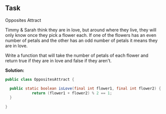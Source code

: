 
## Task

Opposites Attract

Timmy & Sarah think they are in love, but around where they live, they will only know once they pick a flower each. If one of the flowers has an even number of petals and the other has an odd number of petals it means they are in love.

Write a function that will take the number of petals of each flower and return true if they are in love and false if they aren't.

**Solution:**
```java
public class OppositesAttract {

  public static boolean isLove(final int flower1, final int flower2) {
            return (flower1 + flower2) % 2 == 1;
  }
  
}
```
